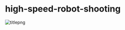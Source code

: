 # high-speed-robot-shooting

![titlepng](https://user-images.githubusercontent.com/3272594/34650203-4ab64a90-f400-11e7-8686-4a117d890e45.png)
